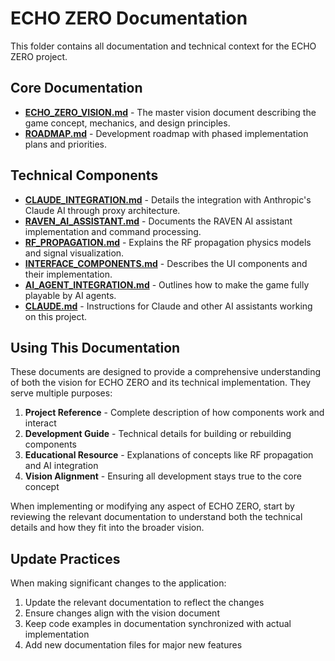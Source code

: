 # ECHO ZERO Documentation

This folder contains all documentation and technical context for the ECHO ZERO project.

## Core Documentation

- [**ECHO_ZERO_VISION.md**](./SIGNAL_WARFARE_VISION.md) - The master vision document describing the game concept, mechanics, and design principles.
- [**ROADMAP.md**](./ROADMAP.md) - Development roadmap with phased implementation plans and priorities.

## Technical Components

- [**CLAUDE_INTEGRATION.md**](./CLAUDE_INTEGRATION.md) - Details the integration with Anthropic's Claude AI through proxy architecture.
- [**RAVEN_AI_ASSISTANT.md**](./RAVEN_AI_ASSISTANT.md) - Documents the RAVEN AI assistant implementation and command processing.
- [**RF_PROPAGATION.md**](./RF_PROPAGATION.md) - Explains the RF propagation physics models and signal visualization.
- [**INTERFACE_COMPONENTS.md**](./INTERFACE_COMPONENTS.md) - Describes the UI components and their implementation.
- [**AI_AGENT_INTEGRATION.md**](./AI_AGENT_INTEGRATION.md) - Outlines how to make the game fully playable by AI agents.
- [**CLAUDE.md**](./CLAUDE.md) - Instructions for Claude and other AI assistants working on this project.

## Using This Documentation

These documents are designed to provide a comprehensive understanding of both the vision for ECHO ZERO and its technical implementation. They serve multiple purposes:

1. **Project Reference** - Complete description of how components work and interact
2. **Development Guide** - Technical details for building or rebuilding components
3. **Educational Resource** - Explanations of concepts like RF propagation and AI integration
4. **Vision Alignment** - Ensuring all development stays true to the core concept

When implementing or modifying any aspect of ECHO ZERO, start by reviewing the relevant documentation to understand both the technical details and how they fit into the broader vision.

## Update Practices

When making significant changes to the application:

1. Update the relevant documentation to reflect the changes
2. Ensure changes align with the vision document
3. Keep code examples in documentation synchronized with actual implementation
4. Add new documentation files for major new features